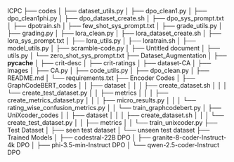 ICPC
├── codes
│   ├── dataset_utils.py
│   ├── dpo_clean1.py
│   ├── dpo_clean1phi.py
│   ├── dpo_dataset_create.sh
│   ├── dpo_sys_prompt.txt
│   ├── dpotrain.sh
│   ├── few_shot_sys_prompt.txt
│   ├── grade_utils.py
│   ├── grading.py
│   ├── lora_clean.py
│   ├── lora_dataset_create.sh
│   ├── lora_sys_prompt.txt
│   ├── lora_utils.py
│   ├── loratrain.sh
│   ├── model_utils.py
│   ├── scramble-code.py
│   ├── Untitled document
│   ├── utils.py
│   └── zero_shot_sys_prompt.txt
├── Dataset_Augmentation
│   ├── __pycache__
│   ├── crit-desc
│   ├── crit-ratings
│   ├── dataset-CA
│   ├── images
│   ├── CA.py
│   ├── code_utils.py
│   ├── dpo_clean.py
│   ├── README.md
│   └── requirements.txt
├── Encoder Codes
│   ├── GraphCodeBERT_codes
│   │   ├── dataset
│   │   │   ├── create_dataset.sh
│   │   │   └── create_test_dataset.py
│   │   ├── metrics
│   │   │   ├── create_metrics_dataset.py
│   │   │   ├── micro_results.py
│   │   │   └── rating_wise_confusion_metrics.py
│   │   └── train_graphcodebert.py
│   ├── UniXcoder_codes
│   │   ├── dataset
│   │   │   ├── create_dataset.sh
│   │   │   └── create_test_dataset.py
│   │   ├── metrics
│   │   └── train_unixcoder.py
├── Test Dataset
│   ├── seen test dataset
│   └── unseen test dataset
├── Trained Models
│   ├── codestral-22B DPO
│   ├── granite-8-coder-Instruct-4k DPO
│   ├── phi-3.5-min-Instruct DPO
│   └── qwen-2.5-coder-Instruct DPO

